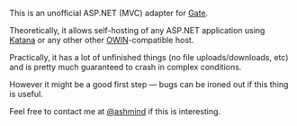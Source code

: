 This is an unofficial ASP.NET (MVC) adapter for [Gate](https://github.com/owin/gate).

Theoretically, it allows self-hosting of any ASP.NET application using [Katana](https://katanaproject.codeplex.com/) or any other other [OWIN](http://owin.org/)-compatible host.

Practically, it has a lot of unfinished things (no file uploads/downloads, etc) and is pretty much guaranteed to crash in complex conditions.

However it might be a good first step — bugs can be ironed out if this thing is useful.

Feel free to contact me at [@ashmind](https://twitter.com/ashmind) if this is interesting.